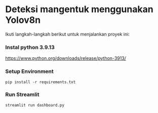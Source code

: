 # Deteksi mangentuk menggunakan Yolov8n

Ikuti langkah-langkah berikut untuk menjalankan proyek ini:

### Instal python 3.9.13

https://www.python.org/downloads/release/python-3913/

### Setup Environment

```
pip install -r requirements.txt
```

### Run Streamlit

```
streamlit run dashboard.py
```
